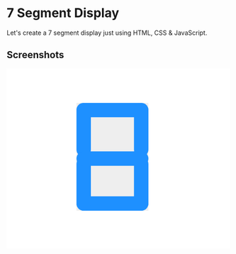 # 7 Segment Display

Let's create a 7 segment display just using HTML, CSS &amp; JavaScript.


## Screenshots

![App Screenshot](https://github.com/stunninghub/7_segment_display/blob/main/7_display.png)



